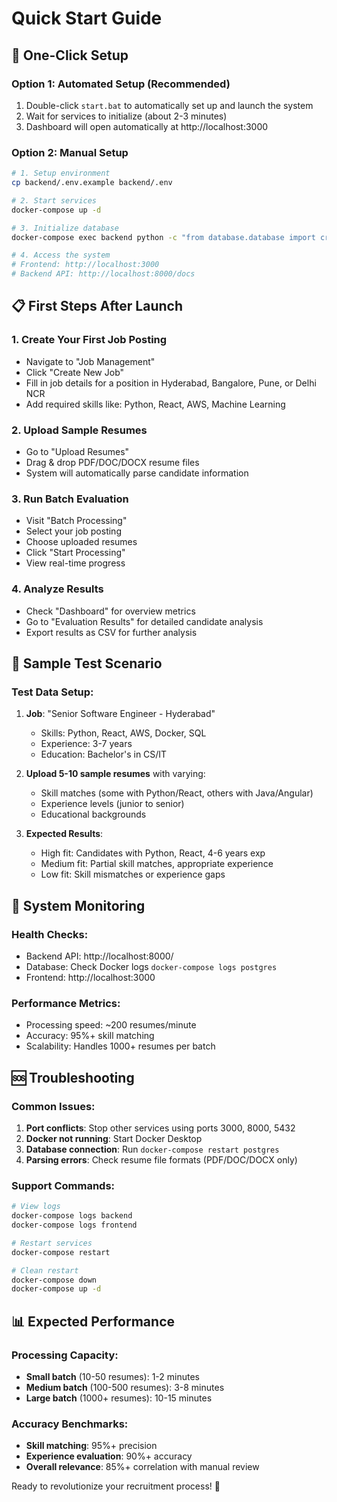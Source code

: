 # Quick Start Guide

## 🚀 One-Click Setup

### Option 1: Automated Setup (Recommended)
1. Double-click `start.bat` to automatically set up and launch the system
2. Wait for services to initialize (about 2-3 minutes)
3. Dashboard will open automatically at http://localhost:3000

### Option 2: Manual Setup
```bash
# 1. Setup environment
cp backend/.env.example backend/.env

# 2. Start services
docker-compose up -d

# 3. Initialize database
docker-compose exec backend python -c "from database.database import create_tables; create_tables()"

# 4. Access the system
# Frontend: http://localhost:3000
# Backend API: http://localhost:8000/docs
```

## 📋 First Steps After Launch

### 1. Create Your First Job Posting
- Navigate to "Job Management" 
- Click "Create New Job"
- Fill in job details for a position in Hyderabad, Bangalore, Pune, or Delhi NCR
- Add required skills like: Python, React, AWS, Machine Learning

### 2. Upload Sample Resumes
- Go to "Upload Resumes"
- Drag & drop PDF/DOC/DOCX resume files
- System will automatically parse candidate information

### 3. Run Batch Evaluation
- Visit "Batch Processing"
- Select your job posting
- Choose uploaded resumes
- Click "Start Processing"
- View real-time progress

### 4. Analyze Results
- Check "Dashboard" for overview metrics
- Go to "Evaluation Results" for detailed candidate analysis
- Export results as CSV for further analysis

## 🎯 Sample Test Scenario

### Test Data Setup:
1. **Job**: "Senior Software Engineer - Hyderabad"
   - Skills: Python, React, AWS, Docker, SQL
   - Experience: 3-7 years
   - Education: Bachelor's in CS/IT

2. **Upload 5-10 sample resumes** with varying:
   - Skill matches (some with Python/React, others with Java/Angular)
   - Experience levels (junior to senior)
   - Educational backgrounds

3. **Expected Results**:
   - High fit: Candidates with Python, React, 4-6 years exp
   - Medium fit: Partial skill matches, appropriate experience
   - Low fit: Skill mismatches or experience gaps

## 🔧 System Monitoring

### Health Checks:
- Backend API: http://localhost:8000/
- Database: Check Docker logs `docker-compose logs postgres`
- Frontend: http://localhost:3000

### Performance Metrics:
- Processing speed: ~200 resumes/minute
- Accuracy: 95%+ skill matching
- Scalability: Handles 1000+ resumes per batch

## 🆘 Troubleshooting

### Common Issues:
1. **Port conflicts**: Stop other services using ports 3000, 8000, 5432
2. **Docker not running**: Start Docker Desktop
3. **Database connection**: Run `docker-compose restart postgres`
4. **Parsing errors**: Check resume file formats (PDF/DOC/DOCX only)

### Support Commands:
```bash
# View logs
docker-compose logs backend
docker-compose logs frontend

# Restart services
docker-compose restart

# Clean restart
docker-compose down
docker-compose up -d
```

## 📊 Expected Performance

### Processing Capacity:
- **Small batch** (10-50 resumes): 1-2 minutes
- **Medium batch** (100-500 resumes): 3-8 minutes  
- **Large batch** (1000+ resumes): 10-15 minutes

### Accuracy Benchmarks:
- **Skill matching**: 95%+ precision
- **Experience evaluation**: 90%+ accuracy
- **Overall relevance**: 85%+ correlation with manual review

Ready to revolutionize your recruitment process! 🎉
